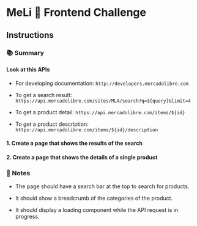 # MeLi 🤝 Frontend Challenge

## Instructions

### 📚 Summary

#### Look at this APIs

- For developing documentation: `http://developers.mercadolibre.com`

- To get a search result: `https://api.mercadolibre.com/sites/MLA/search?q=${query}&limit=4`

- To get a product detail: `https://api.mercadolibre.com/items/${id}`

- To get a product description: `https://api.mercadolibre.com/items/${id}/description`

#### 1. Create a page that shows the results of the search

#### 2. Create a page that shows the details of a single product

### 📝 Notes

- The page should have a search bar at the top to search for products.

- It should show a breadcrumb of the categories of the product.

- It should display a loading component while the API request is in progress.
